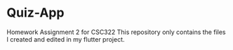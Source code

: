 # Quiz-App
Homework Assignment 2 for CSC322
This repository only contains the files I created and edited in my flutter project.
